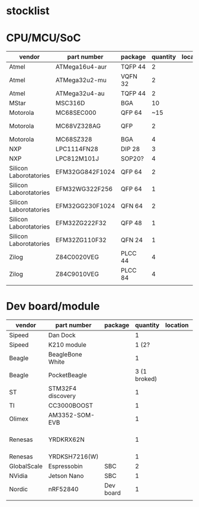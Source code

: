 # stocklist

# CPU/MCU/SoC

| vendor                 | part number     | package | quantity | location | notes         |
|------------------------|-----------------|---------|----------|----------|---------------|
| Atmel                  | ATMega16u4-aur  | TQFP 44 | 2        |          |               |
| Atmel                  | ATMega32u2-mu   | VQFN 32 | 2        |          |               |
| Atmel                  | ATMega32u4-au   | TQFP 44 | 2        |          |               |
| MStar                  | MSC316D         | BGA     | 10       |          |               |
| Motorola               | MC68SEC000      | QFP 64  | ~15      |          |               |
| Motorola               | MC68VZ328AG     | QFP     | 2        |          | DragonBall VZ |
| Motorola               | MC68SZ328       | BGA     | 4        |          |               |
| NXP                    | LPC1114FN28     | DIP 28  | 3        |          |               |
| NXP                    | LPC812M101J     | SOP20?  | 4        |          |               |
| Silicon Laborotatories | EFM32GG842F1024 | QFP 64  | 2        |          |               |
| Silicon Laborotatories | EFM32WG322F256  | QFP 64  | 1        |          |               |
| Silicon Laborotatories | EFM32GG230F1024 | QFN 64  | 2        |          |               |
| Silicon Laborotatories | EFM32ZG222F32   | QFP 48  | 1        |          |               |
| Silicon Laborotatories | EFM32ZG110F32   | QFN 24  | 1        |          |               |
| Zilog                  | Z84C0020VEG     | PLCC 44 | 4        |          |               |
| Zilog                  | Z84C9010VEG     | PLCC 84 | 4        |          | Z80 IO chip   |
|                        |                 |         |          |          |               |

# Dev board/module

| vendor                 | part number       | package   | quantity     | location | notes                |
|------------------------|-------------------|-----------|--------------|----------|----------------------|
| Sipeed                 | Dan Dock          |           | 1            |          | K210                 |
| Sipeed                 | K210 module       |           | 1 (2?        |          | K210                 |
| Beagle                 | BeagleBone White  |           | 1            |          |                      |
| Beagle                 | PocketBeagle      |           | 3 (1 broked) |          |                      |
| ST                     | STM32F4 discovery |           | 1            |          |                      |
| TI                     | CC3000BOOST       |           | 1            |          |                      |
| Olimex                 | AM3352-SOM-EVB    |           | 1            |          |                      |
| Renesas                | YRDKRX62N         |           | 1            |          | RX62N, LCD is broked |
| Renesas                | YRDKSH7216(W)     |           | 1            |          | SH2A                 |
| GlobalScale            | Espressobin       | SBC       | 2            |          |                      |
| NVidia                 | Jetson Nano       | SBC       | 1            |          |                      |
| Nordic                 | nRF52840          | Dev board | 1            |          |                      |
|                        |                   |           |              |          |                      |

